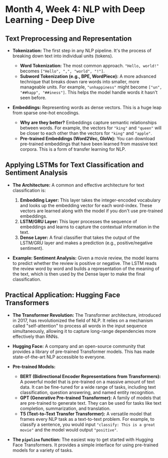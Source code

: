
# Month 4, Week 4: NLP with Deep Learning - Deep Dive

## Text Preprocessing and Representation

*   **Tokenization:** The first step in any NLP pipeline. It's the process of breaking down text into individual units (tokens).
    *   **Word Tokenization:** The most common approach. `"Hello, world!"` becomes `["Hello", ",", "world", "!"]`.
    *   **Subword Tokenization (e.g., BPE, WordPiece):** A more advanced technique that breaks down rare words into smaller, more manageable units. For example, `"unhappiness"` might become `["un", "##happ", "##iness"]`. This helps the model handle words it hasn't seen before.

*   **Embeddings:** Representing words as dense vectors. This is a huge leap from sparse one-hot encodings.
    *   **Why are they better?** Embeddings capture semantic relationships between words. For example, the vectors for `"king"` and `"queen"` will be closer to each other than the vectors for `"king"` and `"apple"`.
    *   **Pre-trained Embeddings (Word2Vec, GloVe):** You can download pre-trained embeddings that have been learned from massive text corpora. This is a form of transfer learning for NLP.

## Applying LSTMs for Text Classification and Sentiment Analysis

*   **The Architecture:** A common and effective architecture for text classification is:
    1.  **Embedding Layer:** This layer takes the integer-encoded vocabulary and looks up the embedding vector for each word-index. These vectors are learned along with the model if you don't use pre-trained embeddings.
    2.  **LSTM/GRU Layer:** This layer processes the sequence of embeddings and learns to capture the contextual information in the text.
    3.  **Dense Layer:** A final classifier that takes the output of the LSTM/GRU layer and makes a prediction (e.g., positive/negative sentiment).

*   **Example: Sentiment Analysis:** Given a movie review, the model learns to predict whether the review is positive or negative. The LSTM reads the review word by word and builds a representation of the meaning of the text, which is then used by the Dense layer to make the final classification.

## Practical Application: Hugging Face Transformers

*   **The Transformer Revolution:** The Transformer architecture, introduced in 2017, has revolutionized the field of NLP. It relies on a mechanism called "self-attention" to process all words in the input sequence simultaneously, allowing it to capture long-range dependencies more effectively than RNNs.

*   **Hugging Face:** A company and an open-source community that provides a library of pre-trained Transformer models. This has made state-of-the-art NLP accessible to everyone.

*   **Pre-trained Models:**
    *   **BERT (Bidirectional Encoder Representations from Transformers):** A powerful model that is pre-trained on a massive amount of text data. It can be fine-tuned for a wide range of tasks, including text classification, question answering, and named entity recognition.
    *   **GPT (Generative Pre-trained Transformer):** A family of models that are pre-trained to generate text. They can be used for tasks like text completion, summarization, and translation.
    *   **T5 (Text-to-Text Transfer Transformer):** A versatile model that frames every NLP task as a text-to-text problem. For example, to classify a sentence, you would input `"classify: This is a great movie"` and the model would output `"positive"`.

*   **The `pipeline` function:** The easiest way to get started with Hugging Face Transformers. It provides a simple interface for using pre-trained models for a variety of tasks.
